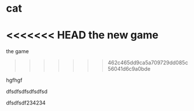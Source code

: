 # cat
<<<<<<< HEAD
the new game 
=======
the game
>>>>>>> 462c465dd9ca5a709729dd085c56041d6c9a0bde

hgfhgf

dfsdfsdfsdfsdfsd

dfsdfsdf234234
